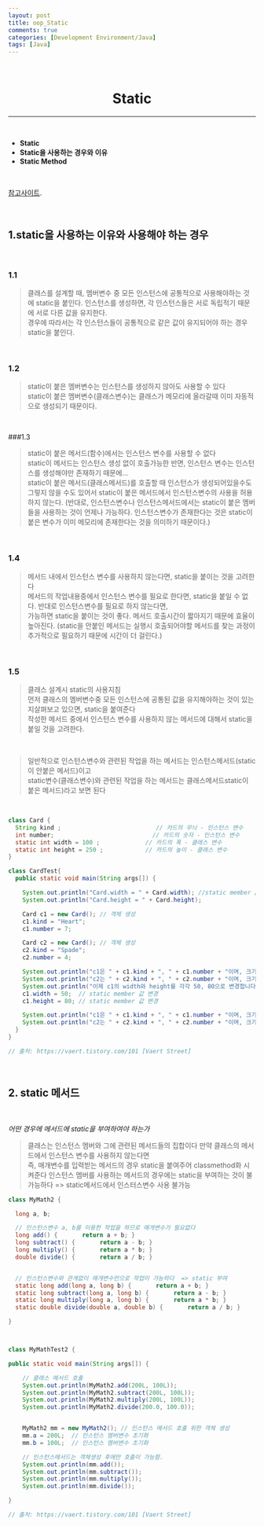 ```yaml
---
layout: post
title: oop_Static
comments: true
categories: [Development Environment/Java]
tags: [Java]
---
```

<br>

# <center> Static </center>
---

<br>

* __Static__
* __Static을 사용하는 경우와 이유__
* __Static Method__

<br>

[참고사이트](https://vaert.tistory.com/101).

<br>

## 1.static을 사용하는 이유와 사용해야 하는 경우

<br>

### 1.1
>클래스를 설계할 때, 멤버변수 중 모든 인스턴스에 공통적으로 사용해야하는 것에 static을 붙인다.
>인스턴스를 생성하면, 각 인스턴스들은 서로 독립적기 때문에 서로 다른 값을 유지한다. <br>경우에 따라서는 각 인스턴스들이 공통적으로 같은 값이 유지되어야 하는 경우 static을 붙인다.

<br>

### 1.2
 >static이 붙은 멤버변수는 인스턴스를 생성하지 않아도 사용할 수 있다<br>
 static이 붙은 멤버변수(클래스변수)는 클래스가 메모리에 올라갈때 이미 자동적으로 생성되기 때문이다.

<br>

###1.3
>static이 붙은 메서드(함수)에서는 인스턴스 변수를 사용할 수 없다<br>
static이 메서드는 인스턴스 생성 없이 호출가능한 반면, 인스턴스 변수는 인스턴스를 생성해야만 존재하기 때문에... <br>static이 붙은 메서드(클래스메서드)를 호출할 때 인스턴스가 생성되어있을수도 그렇지 않을 수도 있어서 static이 붙은 메서드에서 인스턴스변수의 사용을 허용하지 않는다. (반대로, 인스턴스변수나 인스턴스메서드에서는 static이 붙은 멤버들을 사용하는 것이 언제나 가능하다. 인스턴스변수가 존재한다는 것은 static이 붙은 변수가 이미 메모리에 존재한다는 것을 의미하기 때문이다.)

<br>

### 1.4
>메서드 내에서 인스턴스 변수를 사용하지 않는다면, static을 붙이는 것을 고려한다<br>
메서드의 작업내용중에서 인스턴스 변수를 필요로 한다면, static을 붙일 수 없다. 반대로 인스턴스변수를 필요로 하지 않는다면,<br> 가능하면 static을 붙이는 것이 좋다. 메서드 호출시간이 짧아지기 때문에 효율이 높아진다. (static을 안붙인 메서드는 실행시 호출되어야할 메서드를 찾는 과정이 추가적으로 필요하기 때문에 시간이 더 걸린다.)

<br>

### 1.5
> 클래스 설계시 static의 사용지침<br>
먼저 클래스의 멤버변수중 모든 인스턴스에 공통된 값을 유지해야하는 것이 있는지살펴보고 있으면, static을 붙여준다<br>작성한 메서드 중에서 인스턴스 변수를 사용하지 않는 메서드에 대해서 static을붙일 것을 고려한다.

<br>

> 일반적으로 인스턴스변수와 관련된 작업을 하는 메서드는 인스턴스메서드(static이 안붙은 메서드)이고 <br> static변수(클래스변수)와 관련된 작업을 하는 메서드는 클래스메서드static이 붙은 메서드)라고 보면 된다

<br>

```java
class Card {
  String kind ;                           // 카드의 무늬 - 인스턴스 변수
  int number;                            // 카드의 숫자 - 인스턴스 변수
  static int width = 100 ;             // 카드의 폭 - 클래스 변수
  static int height = 250 ;            // 카드의 높이 - 클래스 변수
}

class CardTest{
  public static void main(String args[]) {

    System.out.println("Card.width = " + Card.width); //static member // class 명 접근
    System.out.println("Card.height = " + Card.height);

    Card c1 = new Card(); // 객체 생성
    c1.kind = "Heart";
    c1.number = 7;

    Card c2 = new Card(); // 객체 생성
    c2.kind = "Spade";
    c2.number = 4;

    System.out.println("c1은 " + c1.kind + ", " + c1.number + "이며, 크기는 (" + c1.width + ", " + c1.height + ")" );
    System.out.println("c2는 " + c2.kind + ", " + c2.number + "이며, 크기는 (" + c2.width + ", " + c2.height + ")" );      
    System.out.println("이제 c1의 width와 height를 각각 50, 80으로 변경합니다.");  
    c1.width = 50;  // static member 값 변경
    c1.height = 80; // static member 값 변경

    System.out.println("c1은 " + c1.kind + ", " + c1.number + "이며, 크기는 (" + c1.width + ", " + c1.height + ")" );
    System.out.println("c2는 " + c2.kind + ", " + c2.number + "이며, 크기는 (" + c2.width + ", " + c2.height + ")" );
  }
}

// 출처: https://vaert.tistory.com/101 [Vaert Street]
```

<br>

## 2. static 메서드

<br>

_어떤 경우에 메서드에 static을 부여하여야 하는가_
>클래스는 인스턴스 멤버와 그에 관련된 메서드들의 집합이다 만약 클래스의 메서드에서 인스턴스 변수를 사용하지 않는다면 <br>즉, 매개변수를 입력받는 메서드의 경우 static을 붙여주어 classmethod화 시켜준다
> 인스턴스 멤버를 사용하는 메서드의 경우에는 static을 부여하는 것이 불가능하다 => static메서드에서 인스터스변수 사용 불가능

```java
class MyMath2 {

  long a, b;

  // 인스턴스변수 a, b를 이용한 작업을 하므로 매개변수가 필요없다
  long add() {       return a + b; }
  long subtract() {       return a - b; }
  long multiply() {       return a * b; }
  double divide() {       return a / b; }


  // 인스턴스변수와 관계없이 매개변수만으로 작업이 가능하다  => static 부여
  static long add(long a, long b) {       return a + b; }
  static long subtract(long a, long b) {       return a - b; }
  static long multiply(long a, long b) {       return a * b; }
  static double divide(double a, double b) {       return a / b; }

}



class MyMathTest2 {

public static void main(String args[]) {

    // 클래스 메서드 호출
    System.out.println(MyMath2.add(200L, 100L));
    System.out.println(MyMath2.subtract(200L, 100L));
    System.out.println(MyMath2.multiply(200L, 100L));
    System.out.println(MyMath2.divide(200.0, 100.0));


    MyMath2 mm = new MyMath2(); // 인스턴스 메서드 호출 위한 객체 생성
    mm.a = 200L;  // 인스턴스 멤버변수 초기화
    mm.b = 100L;  // 인스턴스 멤버변수 초기화

    // 인스턴스메서드는 객체생성 후에만 호출이 가능함.
    System.out.println(mm.add());
    System.out.println(mm.subtract());
    System.out.println(mm.multiply());
    System.out.println(mm.divide());

}

// 출처: https://vaert.tistory.com/101 [Vaert Street]

```
